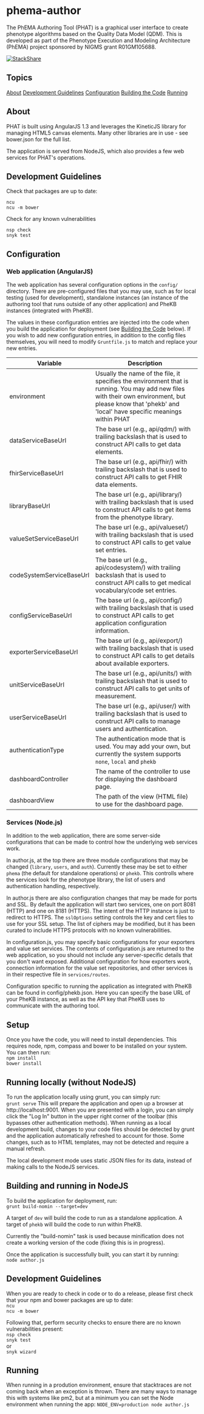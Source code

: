 # phema-author
The PhEMA Authoring Tool (PHAT) is a graphical user interface to create phenotype algorithms based on the Quality Data Model (QDM).  This is developed as part of the Phenotype Execution and Modeling Architecture (PhEMA) project sponsored by NIGMS grant R01GM105688.

[![StackShare](https://img.shields.io/badge/tech-stack-0690fa.svg?style=flat)](https://stackshare.io/lrasmus/phema-authoring-tool)

## Topics
[About](#about)
[Development Guidelines](#development-guidelines)
[Configuration](#configuration)
[Building the Code](#building-the-code)
[Running](#running)

## About
PHAT is built using AngularJS 1.3 and leverages the KineticJS library for managing HTML5 canvas elements.
Many other libraries are in use - see bower.json for the full list.

The application is served from NodeJS, which also provides a few web services for PHAT's operations.


## Development Guidelines
Check that packages are up to date:
```
ncu
ncu -m bower
```

Check for any known vulnerabilities
```
nsp check
snyk test
```


## Configuration
### Web application (AngularJS)
The web application has several configuration options in the `config/ `directory.  There are pre-configured files that you may use, such as for local testing (used for development), standalone instances (an instance of the authoring tool that runs outside of any other application) and PheKB instances (integrated with PheKB).

The values in these configuration entries are injected into the code when you build the application for deployment (see [Building the Code](#building-the-code) below).  If you wish to add new configuration entries, in addition to the config files themselves, you will need to modify `Gruntfile.js` to match and replace your new entries.

| Variable | Description |
|----------|-------------|
| environment| Usually the name of the file, it specifies the environment that is running.  You may add new files with their own environment, but please know that 'phekb' and 'local' have specific meanings within PHAT|
| dataServiceBaseUrl | The base url (e.g., api/qdm/) with trailing backslash that is used to construct API calls to get data elements. |
| fhirServiceBaseUrl | The base url (e.g., api/fhir/) with trailing backslash that is used to construct API calls to get FHIR data elements. |
| libraryBaseUrl | The base url (e.g., api/library/) with trailing backslash that is used to construct API calls to get items from the phenotype library. |
| valueSetServiceBaseUrl | The base url (e.g., api/valueset/) with trailing backslash that is used to construct API calls to get value set entries. |
| codeSystemServiceBaseUrl | The base url (e.g., api/codesystem/) with trailing backslash that is used to construct API calls to get medical vocabulary/code set entries. |
| configServiceBaseUrl | The base url (e.g., api/config/) with trailing backslash that is used to construct API calls to get application configuration information. |
| exporterServiceBaseUrl | The base url (e.g., api/export/) with trailing backslash that is used to construct API calls to get details about available exporters. |
| unitServiceBaseUrl | The base url (e.g., api/units/) with trailing backslash that is used to construct API calls to get units of measurement. |
| userServiceBaseUrl | The base url (e.g., api/user/) with trailing backslash that is used to construct API calls to manage users and authentication. |
| authenticationType | The authentication mode that is used.  You may add your own, but currently the system supports `none`, `local` and `phekb` |
| dashboardController | The name of the controller to use for displaying the dashboard page. |
| dashboardView | The path of the view (HTML file) to use for the dashboard page. |


### Services (Node.js)
In addition to the web application, there are some server-side configurations that can be made to control how the underlying web services work.

In author.js, at the top there are three module configurations that may be changed (`library`, `users`, and `auth`).  Currently these may be set to either `phema` (the default for standalone operations) or `phekb`.  This controlls where the services look for the phenotype library, the list of users and authentication handling, respectively.

In author.js there are also configuration changes that may be made for ports and SSL.  By default the application will start two services, one on port 8081 (HTTP) and one on 8181 (HTTPS).  The intent of the HTTP instance is just to redirect to HTTPS.  The `sslOptions` setting controls the key and cert files to use for your SSL setup.  The list of ciphers may be modified, but it has been curated to include HTTPS protocols with no known vulnerabilities.

In configuration.js, you may specify basic configurations for your exporters and value set services.  The contents of configuration.js are returned to the web application, so you should not include any server-specific details that you don't want exposed.  Additional configuration for how exporters work, connection information for the value set repositories, and other services is in their respective file in `services/routes`.

Configuration specific to running the application as integrated with PheKB can be found in config/phekb.json.  Here you can specify the base URL of your PheKB instance, as well as the API key that PheKB uses to communicate with the authoring tool.


## Setup
Once you have the code, you will need to install dependencies.  This requires node, npm, compass and bower to be installed on your system.  You can then run:   
  `npm install`   
  `bower install`   


## Running locally (without NodeJS)
To run the application locally using grunt, you can simply run:   
  `grunt serve`
This will prepare the application and open up a browser at http://localhost:9001.  When you are presented with a login, you can simply click the "Log In" button in the upper right corner of the toolbar (this bypasses other authentication methods).  When running as a local development build, changes to your code files should be detected by grunt and the application automatically refreshed to account for those.  Some changes, such as to HTML templates, may not be detected and require a manual refresh.

The local development mode uses static JSON files for its data, instead of making calls to the NodeJS services.


## Building and running in NodeJS
To build the application for deployment, run:   
  `grunt build-nomin --target=dev`

A target of `dev` will build the code to run as a standalone application.  A target of `phekb` will build the code to run within PheKB.

Currently the "build-nomin" task is used because minification does not create a working version of the code (fixing this is in progress).

Once the application is successfully built, you can start it by running:   
  `node author.js`


## Development Guidelines
When you are ready to check in code or to do a release, please first check that your npm and bower packages are up to date:   
  `ncu`   
  `ncu -m bower`   

Following that, perform security checks to ensure there are no known vulnerabilities present:   
  `nsp check`   
  `snyk test`   
  or   
  `snyk wizard`


## Running
When running in a prodution environment, ensure that stacktraces are not coming back when an exception is thrown.  There are many ways to manage this with systems like pm2, but at a minimum you can set the Node environment when running the app:
  `NODE_ENV=production node author.js`
